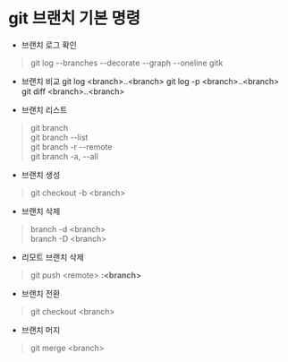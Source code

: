 
# git 브랜치 기본 명령

* 브랜치 로그 확인
> git log --branches --decorate --graph --oneline
> gitk

* 브랜치 비교
git log \<branch\>..\<branch\>
git log -p \<branch\>..\<branch\>
git diff \<branch\>..\<branch\>

* 브랜치 리스트
> git branch  
> git branch --list  
> git branch -r --remote  
> git branch -a, --all  

* 브랜치 생성
> git checkout -b \<branch\>

* 브랜치 삭제
> branch -d \<branch\>  
> branch -D \<branch\>

* 리모트 브랜치 삭제
> git push \<remote\> **:\<branch\>**

* 브랜치 전환
> git checkout \<branch\>

* 브랜치 머지
> git merge \<branch\>  
